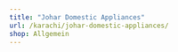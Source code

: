 ```yaml
---
title: "Johar Domestic Appliances"
url: /karachi/johar-domestic-appliances/
shop: Allgemein
---
```

